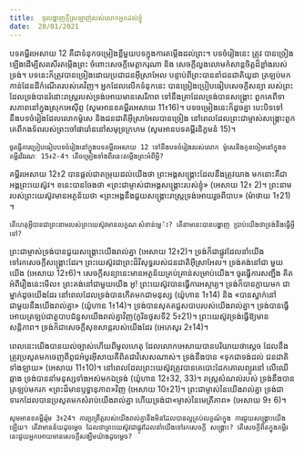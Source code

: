 ```yaml
---
title:  ចូរបង្ហាញក្តីស្រឡាញ់របស់លោកអ្នកដល់ខ្ញុំ
date:  28/01/2021
---
```


បទគម្ពីរអេសាយ 12 គឺជាទំនុកចម្រៀងខ្លីមួយបទក្នុងការតម្កើងដល់ព្រះ។ បទចំរៀងនេះ ត្រូវ បានច្រៀងឡើងដើម្បីសរសើរតម្កើងព្រះ ចំពោះសេចក្ដីមេត្ដាករុណា និង សេចក្តីលួងលោមកំសាន្តចិត្តដ៏ខ្លាំងរបស់ទ្រង់។ បទនេះក៏ត្រូវបានច្រៀងដោយប្រជាជនអ៊ីស្រាអែល បន្ទាប់ពីព្រះបាននាំជនជាតិយូដា ត្រឡប់មកកាន់ដែនដីកំណើតរបស់គេវិញ។ អ្នកដែលលើកទំនុកនេះ បានច្រៀងប្រៀបធៀបសេចក្តីសន្យា របស់ព្រះ ដែលទ្រង់បានរំដោះរាស្ដ្ររបស់ទ្រង់អោយមានសេរីភាព ទៅនឹងគ្រាដែលទ្រង់បានសង្គ្រោះ ពួកគេពីទាសភាពនៅក្នុងស្រុកអេស៊ីព្ទ (សូមអានខគម្ពីរអេសាយ 11៖16)។ បទចម្រៀងនេះក៏ដូចគ្នា បេះបិទទៅនឹងបទចំរៀងដែលលោកម៉ូសេ និងជនជាតិអ៊ីស្រាអែលបានច្រៀង នៅពេលដែលព្រះជាម្ចាស់សង្គ្រោះពួកគេពីកងទ័ពរបស់ព្រះចៅផារ៉ោននៅសមុទ្រក្រហម (សូមអានបទគម្ពីរនិក្ខមនំ 15)។

`ចូរធ្វើការប្រៀបធៀបបទចំរៀងនៅក្នុងបទគម្ពីរអេសាយ 12 ទៅនឹងបទចំរៀងរបស់លោក ម៉ូសេនិងកូនចៀមនៅក្នុងខគម្ពីរវិវរណៈ 15៖2-4។ តើចម្រៀងទាំងពីរនេះតម្កើងព្រះអំពីអ្វី?`

គម្ពីរអេសាយ 12៖2 បានផ្តល់ជាតម្រុយដល់យើងថា ព្រះអង្គសង្គ្រោះដែលនឹងត្រូវយាង មកនោះគឺជាអង្គព្រះយេស៊ូវ។ ខនេះបានចែងថា «ព្រះជាម្ចាស់ជាអង្គសង្គ្រោះរបស់ខ្ញុំ» (អេសាយ 12៖ 2)។ ព្រះនាមរបស់ព្រះយេស៊ូវមានអត្ថន័យថា «ព្រះអង្គនឹងជួយសង្គ្រោះរាស្ត្រទ្រង់អោយរួចពីបាប» (ម៉ាថាយ 1៖21) ។

`តើហេតុអ្វីបានជាព្រះនាមរបស់ព្រះយេស៊ូវមានលក្ខណៈសំខាន់ម្លេ៉ះ? តើនាមនេះបានបង្ហាញ ប្រាប់យើងថាទ្រង់នឹងធ្វើអ្វីទៅ?`

ព្រះជាម្ចាស់ទ្រង់បានជួយសង្គ្រោះយើងរាល់គ្នា (អេសាយ 12៖2)។ ទ្រង់ក៏ជាផ្លូវដែលនាំយើងទៅរកសេចក្តីសង្រ្គោះដែរ។ ព្រះយេស៊ូវជាព្រះដ៏វិសុទ្ធរបស់ជនជាតិអ៊ីស្រាអែល។ ទ្រង់គង់នៅជា មួយយើង (អេសាយ 12៖6)។ សេចក្តីសន្យានេះមានអត្ថន័យគ្រប់គ្រាន់សម្រាប់យើង។ ចូរធ្វើការសញ្ជឹង គិតអំពីរឿងនេះមើល៖ ព្រះគង់នៅជាមួយយើង អូ! ព្រះយេស៊ូវបានធ្វើការអស្ចារ្យ។ ទ្រង់ក៏បានក្លាយមក ជាម្នាក់ដូចយើងដែរ នៅពេលដែលទ្រង់បានកើតមកជាមនុស្ស (យ៉ូហាន 1៖14) និង «បានស្នាក់នៅជាមួយនឹងយើងរាល់គ្នា» (យ៉ូហាន 1៖14)។ ទ្រង់បានសុគតជួសបាបរបស់យើងរាល់គ្នា។ ទ្រង់បានធ្វើ អោយត្រឡប់ជាតួបាបជំនួសយើងរាល់គ្នាវិញ(កូរិនថូសទី2 5៖21)។ ព្រះយេស៊ូវទ្រង់ធ្វើឱ្យមានសន្តិភាព។ ទ្រង់ក៏ជាសេចក្តីសុខសាន្តរបស់យើងដែរ (អេភេសូរ 2៖14)។

ពេលនេះយើងបានយល់ច្បាស់ហើយពីមូលហេតុ ដែលលោកអេសាយបានបរិយាយថាស្តេច ដែលនឹងត្រូវប្រសូតមកចេញពីពូជអំបូរអ៊ីសាយគឺពិតជាវិសេសណាស់។ ទ្រង់នឹងបាន «ទុកជាទង់ដល់ ជនជាតិទាំងឡាយ» (អេសាយ 11៖10)។ នៅពេលដែលព្រះយេស៊ូវត្រូវបានគេបោះដែកគោលព្យួរនៅ លើឈើឆ្កាង ទ្រង់បាននាំមនុស្សទាំងអស់មកឯទ្រង់ (យ៉ូហាន 12៖32, 33)។ រាស្ត្រសំណល់របស់ ទ្រង់នឹងបានត្រឡប់មករក «ព្រះដ៏មានឫទ្ធានុភាព»វិញ (អេសាយ 10៖21)។ ព្រះជាម្ចាស់នៃយើងរាល់គ្នា ទ្រង់ជាទារកដែលបានប្រសូតមកសំរាប់យើងរាល់គ្នា ហើយទ្រង់ជា«ម្ចាស់នៃមេត្រីភាព» (អេសាយ 9៖ 6)។

`សូមអានខគម្ពីររ៉ូម 3៖24។ ការប្រព្រឹត្តរបស់យើងរាល់គ្នានឹងមិនដែលបានល្អគ្រប់លក្ខណ៍ក្នុង ការជួយសង្រ្គោះយើងឡើយ។ តើវាមានន័យដូចម្តេច ដែលថាព្រះយេស៊ូវជាផ្លូវដែលនាំយើងទៅរកសេចក្តី សង្រ្គោះ? តើសេចក្ដីពិតក្នុងគម្ពីរនេះជួយអ្នកអោយមានសេចក្ដីសង្ឃឹមយ៉ាងដូចម្ដេច?`